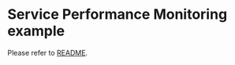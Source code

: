 # Service Performance Monitoring example

Please refer to [README](https://github.com/kjschnei001/jaeger/blob/main/docker-compose/monitor/README.md).

